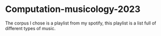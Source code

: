 # Computation-musicology-2023

The corpus I chose is a playlist from my spotify, this playlist is a list full of different types of music.
